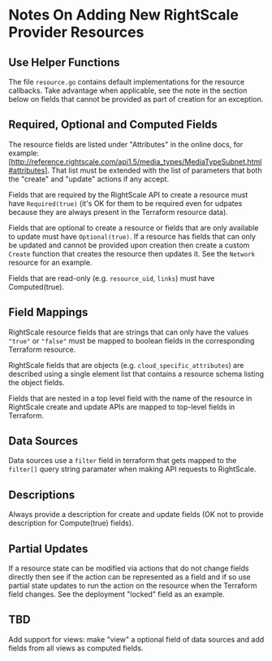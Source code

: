 # Notes On Adding New RightScale Provider Resources

## Use Helper Functions

The file `resource.go` contains default implementations for the resource
callbacks. Take advantage when applicable, see the note in the section below on
fields that cannot be provided as part of creation for an exception.

## Required, Optional and Computed Fields

The resource fields are listed under "Attributes" in the online docs, for
example:
[http://reference.rightscale.com/api1.5/media_types/MediaTypeSubnet.html#attributes].
That list must be extended with the list of parameters that both the "create"
and "update" actions if any accept.

Fields that are required by the RightScale API to create a resource must have
`Required(true)` (it's OK for them to be required even for udpates because they
are always present in the Terraform resource data).

Fields that are optional to create a resource or fields that are only available
to update must have `Optional(true)`. If a resource has fields that can only be
updated and cannot be provided upon creation then create a custom `Create`
function that creates the resource then updates it. See the `Network` resource
for an example.

Fields that are read-only (e.g. `resource_uid`, `links`) must have Computed(true).

## Field Mappings

RightScale resource fields that are strings that can only have the values
`"true"` or `"false"` must be mapped to boolean fields in the corresponding
Terraform resource.

RightScale fields that are objects (e.g. `cloud_specific_attributes`) are
described using a single element list that contains a resource schema listing
the object fields.

Fields that are nested in a top level field with the name of the resource in
RightScale create and update APIs are mapped to top-level fields in Terraform.

## Data Sources

Data sources use a `filter` field in terraform that gets mapped to the
`filter[]` query string paramater when making API requests to RightScale.

## Descriptions

Always provide a description for create and update fields (OK not to provide
description for Compute(true) fields).

## Partial Updates

If a resource state can be modified via actions that do not change fields
directly then see if the action can be represented as a field and if so use
partial state updates to run the action on the resource when the Terraform field
changes. See the  deployment "locked" field as an example.

## TBD

Add support for views: make "view" a optional field of data sources and add
fields from all views as computed fields.